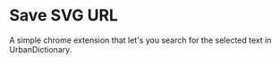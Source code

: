 # Save SVG URL

A simple chrome extension that let's you search for the selected text in UrbanDictionary.
